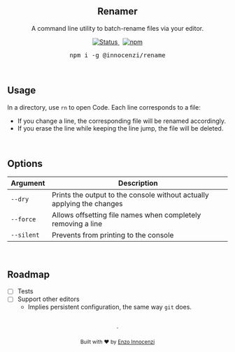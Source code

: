 <h2 align="center">Renamer</h2>
<p align="center">
  A command line utility to batch-rename files via your editor.
</p>

<p align="center">
  <a href="https://github.com/innocenzi/renamer/actions?query=workflow%3Aci">
    <img alt="Status" src="https://github.com/innocenzi/rename/actions/workflows/ci.yml/badge.svg">
  </a>
  <span>&nbsp;</span>
  <a href="https://www.npmjs.com/package/@innocenzi/rename">
    <img alt="npm" src="https://img.shields.io/npm/v/@innocenzi/rename">
  </a>
  <br />
  <pre><div align="center">npm i -g @innocenzi/rename</div></pre>
</p>

&nbsp;

## Usage

In a directory, use `rn` to open Code. Each line corresponds to a file:

- If you change a line, the corresponding file will be renamed accordingly.
- If you erase the line while keeping the line jump, the file will be deleted.

&nbsp;

## Options

| Argument   | Description                                                            |
| ---------- | ---------------------------------------------------------------------- |
| `--dry`    | Prints the output to the console without actually applying the changes |
| `--force`  | Allows offsetting file names when completely removing a line           |
| `--silent` | Prevents from printing to the console                                  |

&nbsp;

## Roadmap

- [ ] Tests
- [ ] Support other editors
  - Implies persistent configuration, the same way `git` does.

<p align="center">
  <br />
  ·
  <br />
  <br />
  <sub>Built with ❤︎ by <a href="https://twitter.com/enzoinnocenzi">Enzo Innocenzi</a>
</p>
